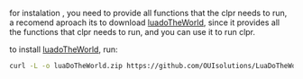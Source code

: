 
for instalation , you need to provide all functions that the clpr needs to run, a recomend
aproach its to download [luadoTheWorld](https://github.com/OUIsolutions/LuaDoTheWorld), since 
it provides all the functions that clpr needs to run, and you can use it to run clpr.

to install [luadoTheWorld](https://github.com/OUIsolutions/LuaDoTheWorld), run:
```bash
curl -L -o luaDoTheWorld.zip https://github.com/OUIsolutions/LuaDoTheWorld/releases/download/0.10.0/luaDoTheWorld.zip && unzip luaDoTheWorld.zip && rm luaDoTheWorld.zip

```
